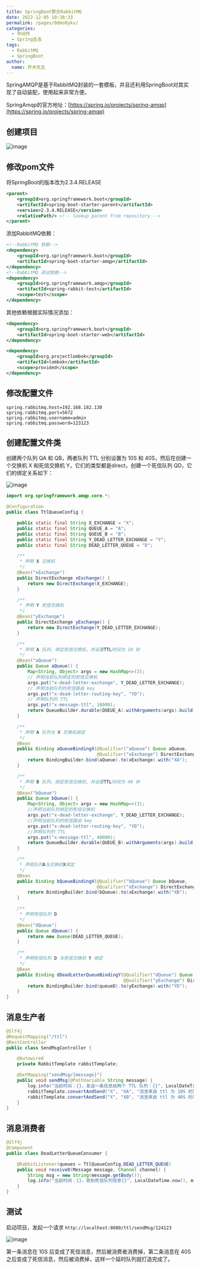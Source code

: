 ```yaml
---
title: SpringBoot整合RabbitMQ
date: 2022-12-05 10:38:33
permalink: /pages/0dmo0ykv/
categories: 
  - 中间件
  - Spring生态
tags: 
  - RabbitMQ
  - SpringBoot
author: 
  name: 乔木先生
---
```



SpringAMQP是基于RabbitMQ封装的一套模板，并且还利用SpringBoot对其实现了自动装配，使用起来非常方便。

SpringAmqp的官方地址：[https://spring.io/projects/spring-amqp](https://spring.io/projects/spring-amqp)

<!-- more -->



## 创建项目

![image](https://file.qaomuu.com/blog/nl4Ra2J37llQCU87u86BSCLeaweZe-dCRhTPvxHiDFY.png)



## 修改pom文件

将SpringBoot的版本改为2.3.4.RELEASE

```xml
<parent>
    <groupId>org.springframework.boot</groupId>
    <artifactId>spring-boot-starter-parent</artifactId>
    <version>2.3.4.RELEASE</version>
    <relativePath/> <!-- lookup parent from repository -->
</parent>
```


添加RabbitMQ依赖：

```xml
<!--RabbitMQ 依赖-->
<dependency>
    <groupId>org.springframework.boot</groupId>
    <artifactId>spring-boot-starter-amqp</artifactId>
</dependency>
<!--RabbitMQ 测试依赖-->
<dependency>
    <groupId>org.springframework.amqp</groupId>
    <artifactId>spring-rabbit-test</artifactId>
    <scope>test</scope>
</dependency>
```


其他依赖根据实际情况添加：

```xml
<dependency>
    <groupId>org.springframework.boot</groupId>
    <artifactId>spring-boot-starter-web</artifactId>
</dependency>

<dependency>
    <groupId>org.projectlombok</groupId>
    <artifactId>lombok</artifactId>
    <scope>provided</scope>
</dependency>
```


## 修改配置文件

```Plain Text
spring.rabbitmq.host=192.168.182.130
spring.rabbitmq.port=5672
spring.rabbitmq.username=admin
spring.rabbitmq.password=123123
```


## 创建配置文件类

创建两个队列 QA 和 QB，两者队列 TTL 分别设置为 10S 和 40S，然后在创建一个交换机 X 和死信交换机 Y，它们的类型都是direct，创建一个死信队列 QD，它们的绑定关系如下：

![image](https://file.qaomuu.com/blog/6Bdl2Vnn2ySOZZlosLd3BFtye5FOfnV-RgqryqytJmo.png)



```java
import org.springframework.amqp.core.*;

@Configuration
public class TtlQueueConfig {

    public static final String X_EXCHANGE = "X";
    public static final String QUEUE_A = "A";
    public static final String QUEUE_B = "B";
    public static final String Y_DEAD_LETTER_EXCHANGE = "Y";
    public static final String DEAD_LETTER_QUEUE = "D";

    /**
     * 声明 X 交换机
     */
    @Bean("xExchange")
    public DirectExchange xExchange() {
        return new DirectExchange(X_EXCHANGE);
    }

    /**
     * 声明 Y 死信交换机
     */
    @Bean("yExchange")
    public DirectExchange yExchange() {
        return new DirectExchange(Y_DEAD_LETTER_EXCHANGE);
    }

    /**
     * 声明 A 队列，绑定死信交换机，并设置TTL时间为 10 秒
     */
    @Bean("aQueue")
    public Queue aQueue() {
        Map<String, Object> args = new HashMap<>(3);
        // 声明当前队列绑定的死信交换机
        args.put("x-dead-letter-exchange", Y_DEAD_LETTER_EXCHANGE);
        // 声明当前队列的死信路由 key
        args.put("x-dead-letter-routing-key", "YD");
        // 声明队列的 TTL
        args.put("x-message-ttl", 10000);
        return QueueBuilder.durable(QUEUE_A).withArguments(args).build();
    }

    /**
     * 声明 A 队列与 X 交换机绑定
     */
    @Bean
    public Binding aQueueBindingX(@Qualifier("aQueue") Queue aQueue,
                                  @Qualifier("xExchange") DirectExchange xExchange) {
        return BindingBuilder.bind(aQueue).to(xExchange).with("XA");
    }

    /**
     * 声明 B 队列，绑定死信交换机，并设置TTL时间为 40 秒
     */
    @Bean("bQueue")
    public Queue bQueue() {
        Map<String, Object> args = new HashMap<>(3);
        //声明当前队列绑定的死信交换机
        args.put("x-dead-letter-exchange", Y_DEAD_LETTER_EXCHANGE);
        //声明当前队列的死信路由 key
        args.put("x-dead-letter-routing-key", "YD");
        //声明队列的 TTL
        args.put("x-message-ttl", 40000);
        return QueueBuilder.durable(QUEUE_B).withArguments(args).build();
    }

    /**
     * 声明队列A与交换机X绑定
     */
    @Bean
    public Binding bQueueBindingX(@Qualifier("bQueue") Queue bQueue,
                                  @Qualifier("xExchange") DirectExchange xExchange) {
        return BindingBuilder.bind(bQueue).to(xExchange).with("XB");
    }

    /**
     * 声明死信队列 D
     */
    @Bean("dQueue")
    public Queue dQueue() {
        return new Queue(DEAD_LETTER_QUEUE);
    }

    /**
     * 声明死信队列 D 与死信交换机 Y 绑定
     */
    @Bean
    public Binding dDeadLetterQueueBindingY(@Qualifier("dQueue") Queue queueD,
                                            @Qualifier("yExchange") DirectExchange yExchange) {
        return BindingBuilder.bind(queueD).to(yExchange).with("YD");
    }
}
```


## 消息生产者

```java
@Slf4j
@RequestMapping("/ttl")
@RestController
public class SendMsgController {

    @Autowired
    private RabbitTemplate rabbitTemplate;

    @GetMapping("sendMsg/{message}")
    public void sendMsg(@PathVariable String message) {
        log.info("当前时间：{}，发送一条信息给两个 TTL 队列：{}", LocalDateTime.now(), message);
        rabbitTemplate.convertAndSend("X", "XA", "消息来自 ttl 为 10S 的队列: " + message);
        rabbitTemplate.convertAndSend("X", "XB", "消息来自 ttl 为 40S 的队列: " + message);
    }
}
```


## 消息消费者

```java
@Slf4j
@Component
public class DeadLetterQueueConsumer {

    @RabbitListener(queues = TtlQueueConfig.DEAD_LETTER_QUEUE)
    public void receiveD(Message message, Channel channel) {
        String msg = new String(message.getBody());
        log.info("当前时间：{}，收到死信队列信息{}", LocalDateTime.now(), msg);
    }
}
```


## 测试

启动项目，发起一个请求 `http://localhost:8080/ttl/sendMsg/124123` 

![image](https://file.qaomuu.com/blog/qIr2E6s8w4rvRuxqrfLfeOb4paUQ5vP6OyPHUzSpexs.png)

第一条消息在 10S 后变成了死信消息，然后被消费者消费掉，第二条消息在 40S 之后变成了死信消息，然后被消费掉，这样一个延时队列就打造完成了。
